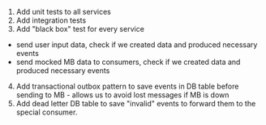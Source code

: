 1. Add unit tests to all services
2. Add integration tests
3. Add "black box" test for every service
  * send user input data, check if we created data and produced necessary events
  * send mocked MB data to consumers, check if we created data and produced necessary events
4. Add transactional outbox pattern to save events in DB table before sending to MB - allows us to avoid lost messages if MB is down
5. Add dead letter DB table to save "invalid" events to forward them to the special consumer.
